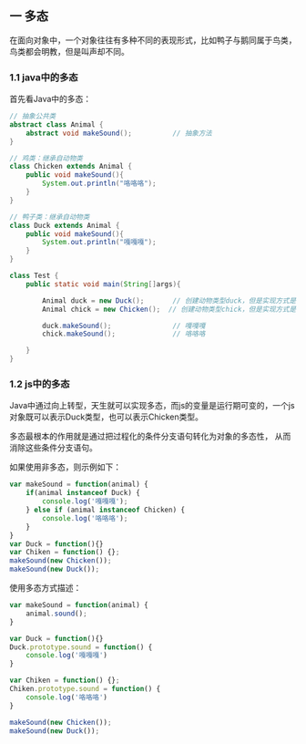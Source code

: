 ## 一 多态

在面向对象中，一个对象往往有多种不同的表现形式，比如鸭子与鹅同属于鸟类，鸟类都会明教，但是叫声却不同。

###  1.1 java中的多态

首先看Java中的多态：
```java
// 抽象公共类
abstract class Animal {
    abstract void makeSound();          // 抽象方法
}

// 鸡类：继承自动物类
class Chicken extends Animal {
    public void makeSound(){
        System.out.println("咯咯咯");
    }
}

// 鸭子类：继承自动物类
class Duck extends Animal {
    public void makeSound(){
        System.out.println("嘎嘎嘎");
    }
}

class Test {
    public static void main(String[]args){

        Animal duck = new Duck();       // 创建动物类型duck，但是实现方式是 Duck()
        Animal chick = new Chicken();  // 创建动物类型chick，但是实现方式是 Chicken()

        duck.makeSound();               // 嘎嘎嘎
        chick.makeSound();              // 咯咯咯

    }
}
```

###  1.2 js中的多态

Java中通过向上转型，天生就可以实现多态，而js的变量是运行期可变的，一个js对象既可以表示Duck类型，也可以表示Chicken类型。  

多态最根本的作用就是通过把过程化的条件分支语句转化为对象的多态性， 从而消除这些条件分支语句。  

如果使用非多态，则示例如下：
```js
var makeSound = function(animal) {
    if(animal instanceof Duck) {
        console.log('嘎嘎嘎');
    } else if (animal instanceof Chicken) {
        console.log('咯咯咯');
    }
}
var Duck = function(){}
var Chiken = function() {};
makeSound(new Chicken());
makeSound(new Duck());
```

使用多态方式描述：
```js
var makeSound = function(animal) {
    animal.sound();
}

var Duck = function(){}
Duck.prototype.sound = function() {
    console.log('嘎嘎嘎')
}

var Chiken = function() {};
Chiken.prototype.sound = function() {
    console.log('咯咯咯')
}

makeSound(new Chicken());
makeSound(new Duck());
```